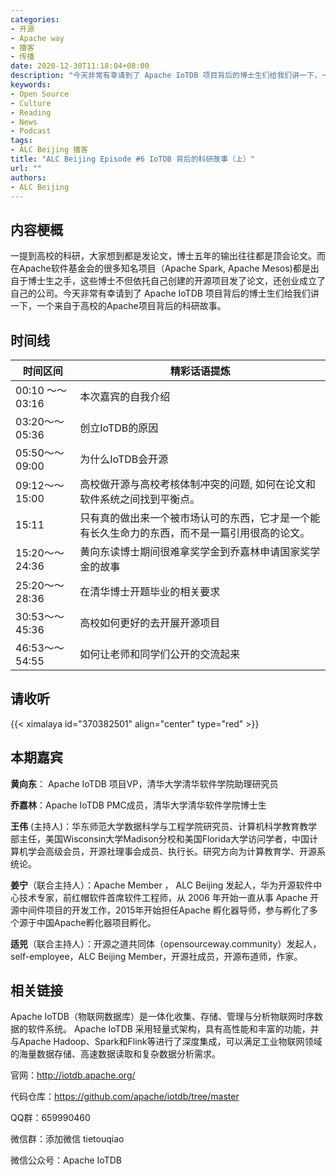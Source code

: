 ```yaml
---
categories:
- 开源
- Apache way
- 播客
- 传播
date: 2020-12-30T11:18:04+08:00
description: "今天非常有幸请到了 Apache IoTDB 项目背后的博士生们给我们讲一下，一个来自于高校的Apache项目背后的科研故事。"
keywords:
- Open Source
- Culture
- Reading
- News
- Podcast
tags:
- ALC Beijing 播客
title: "ALC Beijing Episode #6 IoTDB 背后的科研故事（上）"
url: ""
authors:
- ALC Beijing
---
```



## 内容梗概

一提到高校的科研，大家想到都是发论文，博士五年的输出往往都是顶会论文。而在Apache软件基金会的很多知名项目（Apache Spark, Apache Mesos)都是出自于博士生之手，这些博士不但依托自己创建的开源项目发了论文，还创业成立了自己的公司。今天非常有幸请到了 Apache IoTDB 项目背后的博士生们给我们讲一下，一个来自于高校的Apache项目背后的科研故事。

## 时间线

| 时间区间         | 精彩话语提炼                                                 |
| ---------------- | ------------------------------------------------------------ |
| 00:10 ～～ 03:16 | 本次嘉宾的自我介绍                                           |
| 03:20～～ 05:36  | 创立IoTDB的原因                                              |
| 05:50～～ 09:00  | 为什么IoTDB会开源                                            |
| 09:12～～ 15:00  | 高校做开源与高校考核体制冲突的问题, 如何在论文和软件系统之间找到平衡点。 |
| 15:11            | 只有真的做出来一个被市场认可的东西，它才是一个能有长久生命力的东西，而不是一篇引用很高的论文。 |
| 15:20～～ 24:36  | 黄向东读博士期间很难拿奖学金到乔嘉林申请国家奖学金的故事     |
| 25:20～～ 28:36  | 在清华博士开题毕业的相关要求                                 |
| 30:53～～ 45:36  | 高校如何更好的去开展开源项目                                 |
| 46:53～～ 54:55  | 如何让老师和同学们公开的交流起来                             |


## 请收听

{{< ximalaya id="370382501" align="center" type="red" >}}


## 本期嘉宾

**黄向东**： Apache IoTDB  项目VP，清华大学清华软件学院助理研究员

**乔嘉林**：Apache IoTDB PMC成员，清华大学清华软件学院博士生

**王伟** (主持人)：华东师范大学数据科学与工程学院研究员、计算机科学教育教学部主任，美国Wisconsin大学Madison分校和美国Florida大学访问学者，中国计算机学会高级会员，开源社理事会成员、执行长。研究方向为计算教育学、开源系统论。

**姜宁**（联合主持人）：Apache Member ， ALC Beijing 发起人，华为开源软件中心技术专家，前红帽软件首席软件工程师，从 2006 年开始一直从事 Apache 开源中间件项目的开发工作，2015年开始担任Apache 孵化器导师，参与孵化了多个源于中国Apache孵化器项目孵化。

**适兕**（联合主持人）：开源之道共同体（opensourceway.community）发起人，self-employee，ALC Beijing Member，开源社成员，开源布道师，作家。

## 相关链接

Apache IoTDB（物联网数据库）是一体化收集、存储、管理与分析物联网时序数据的软件系统。 Apache IoTDB 采用轻量式架构，具有高性能和丰富的功能，并与Apache Hadoop、Spark和Flink等进行了深度集成，可以满足工业物联网领域的海量数据存储、高速数据读取和复杂数据分析需求。

官网：http://iotdb.apache.org/

代码仓库：https://github.com/apache/iotdb/tree/master

QQ群：659990460

微信群：添加微信 tietouqiao

微信公众号：Apache IoTDB
